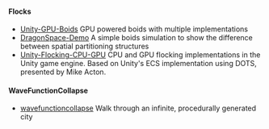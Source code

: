 
#### Flocks
* [Unity-GPU-Boids](https://github.com/Shinao/Unity-GPU-Boids) GPU powered boids with multiple implementations
* [DragonSpace-Demo](https://github.com/Appleguysnake/DragonSpace-Demo) A simple boids simulation to show the difference between spatial partitioning structures
* [Unity-Flocking-CPU-GPU](https://github.com/CristianQiu/Unity-Flocking-CPU-GPU) CPU and GPU flocking implementations in the Unity game engine. Based on Unity's ECS implementation using DOTS, presented by Mike Acton.

#### WaveFunctionCollapse
* [wavefunctioncollapse](https://github.com/marian42/wavefunctioncollapse) Walk through an infinite, procedurally generated city
